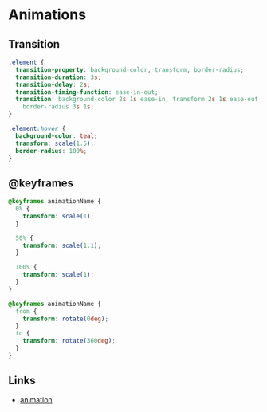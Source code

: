 # Animations

## Transition

```css
.element {
  transition-property: background-color, transform, border-radius;
  transition-duration: 3s;
  transition-delay: 2s;
  transition-timing-function: ease-in-out;
  transition: background-color 2s 1s ease-in, transform 2s 1s ease-out,
    border-radius 3s 1s;
}

.element:hover {
  background-color: teal;
  transform: scale(1.5);
  border-radius: 100%;
}
```

## @keyframes

```css
@keyframes animationName {
  0% {
    transform: scale(1);
  }

  50% {
    transform: scale(1.1);
  }

  100% {
    transform: scale(1);
  }
}

@keyframes animationName {
  from {
    transform: rotate(0deg);
  }
  to {
    transform: rotate(360deg);
  }
}
```

## Links

- [animation](https://developer.mozilla.org/en-US/docs/Web/CSS/animation)
